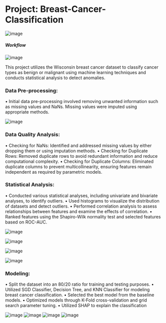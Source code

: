 # Project: Breast-Cancer-Classification

![image](https://github.com/Optimus-Q/Breast-Cancer-Classification/assets/46313772/3a9e4352-2394-4456-a036-4529a95b3ebf)

##### Workflow
![image](https://github.com/Optimus-Q/Breast-Cancer-Classification/assets/46313772/b66cfc44-9cfb-4314-87d0-1ece888eb6c2)

This project utilizes the Wisconsin breast cancer dataset to classify cancer types as benign or malignant using machine learning techniques and conducts statistical analysis to detect anomalies.

### Data Pre-processing:
  •	Initial data pre-processing involved removing unwanted information such as missing values and NaNs. Missing values were imputed using appropriate methods.

![image](https://github.com/Optimus-Q/Breast-Cancer-Classification/assets/46313772/4553a0b4-dc04-4f1b-b25f-52ce2086156a)

### Data Quality Analysis:
  •	Checking for NaNs: Identified and addressed missing values by either dropping them or using imputation methods.
  •	Checking for Duplicate Rows: Removed duplicate rows to avoid redundant information and reduce computational complexity.
  •	Checking for Duplicate Columns: Eliminated duplicate columns to prevent multicollinearity, ensuring features remain independent as required by parametric models.

### Statistical Analysis:
  •	Conducted various statistical analyses, including univariate and bivariate analyses, to identify outliers.
  •	Used histograms to visualize the distribution of datasets and detect outliers.
  •	Performed correlation analysis to assess relationships between features and examine the effects of correlation.
  •	Ranked features using the Shapiro-Wilk normality test and selected features based on ROC-AUC.

![image](https://github.com/Optimus-Q/Breast-Cancer-Classification/assets/46313772/05cea1e9-a4c0-45b8-8fd7-12ad3b7c1b97)

![image](https://github.com/Optimus-Q/Breast-Cancer-Classification/assets/46313772/1c9c0932-a8b9-4e23-acc1-0c676f99daf1) 

![image](https://github.com/Optimus-Q/Breast-Cancer-Classification/assets/46313772/34139a98-9022-4ef4-9e93-2c524006bb0c)

![image](https://github.com/Optimus-Q/Breast-Cancer-Classification/assets/46313772/341f675a-cb1b-4280-a901-42992b7b49cd)

### Modeling:
  •	Split the dataset into an 80/20 ratio for training and testing purposes.
  •	Utilized SGD Classifier, Decision Tree, and KNN Classifier for modeling breast cancer classification.
  •	Selected the best model from the baseline models.
  •	Optimized models through K-Fold cross-validation and grid search parameter tuning.
  • Utilized SHAP to explain the classification

![image](https://github.com/Optimus-Q/Breast-Cancer-Classification/assets/46313772/e46cfce1-a48c-4421-bb82-5986f6b2b703)
![image](https://github.com/Optimus-Q/Breast-Cancer-Classification/assets/46313772/8bf56092-f1cd-418b-8eb5-2d751c38c16f)
![image](https://github.com/Optimus-Q/Breast-Cancer-Classification/assets/46313772/c72936b7-e710-4e10-882c-7cb22dc1ac5a)
![image](https://github.com/Optimus-Q/Breast-Cancer-Classification/assets/46313772/a646865d-84cd-43f8-8449-04101b3f8955)
